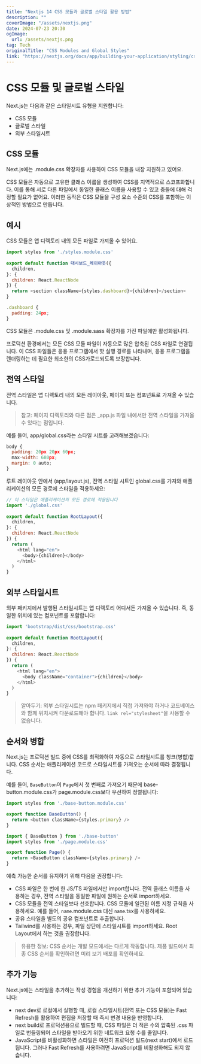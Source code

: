 ```yaml
---
title: "Nextjs 14 CSS 모듈과 글로벌 스타일 활용 방법"
description: ""
coverImage: "/assets/nextjs.png"
date: 2024-07-23 20:30
ogImage: 
  url: /assets/nextjs.png
tag: Tech
originalTitle: "CSS Modules and Global Styles"
link: "https://nextjs.org/docs/app/building-your-application/styling/css-modules"
---
```



# CSS 모듈 및 글로벌 스타일

Next.js는 다음과 같은 스타일시트 유형을 지원합니다:

- CSS 모듈
- 글로벌 스타일
- 외부 스타일시트

## CSS 모듈

<div class="content-ad"></div>

Next.js에는 .module.css 확장자를 사용하여 CSS 모듈을 내장 지원하고 있어요.

CSS 모듈은 자동으로 고유한 클래스 이름을 생성하여 CSS를 지역적으로 스코프화합니다. 이를 통해 서로 다른 파일에서 동일한 클래스 이름을 사용할 수 있고 충돌에 대해 걱정할 필요가 없어요. 이러한 동작은 CSS 모듈을 구성 요소 수준의 CSS를 포함하는 이상적인 방법으로 만듭니다.

## 예시

CSS 모듈은 앱 디렉토리 내의 모든 파일로 가져올 수 있어요.

<div class="content-ad"></div>

```js
import styles from './styles.module.css'
 
export default function 대시보드_레이아웃({
  children,
}: {
  children: React.ReactNode
}) {
  return <section className={styles.dashboard}>{children}</section>
}
```

```js
.dashboard {
  padding: 24px;
}
```

CSS 모듈은 .module.css 및 .module.sass 확장자를 가진 파일에만 활성화됩니다.

프로덕션 환경에서는 모든 CSS 모듈 파일이 자동으로 많은 압축된 CSS 파일로 연결됩니다. 이 CSS 파일들은 응용 프로그램에서 핫 실행 경로를 나타내며, 응용 프로그램을 렌더링하는 데 필요한 최소한의 CSS가로드되도록 보장합니다.

<div class="content-ad"></div>

## 전역 스타일

전역 스타일은 앱 디렉토리 내의 모든 레이아웃, 페이지 또는 컴포넌트로 가져올 수 있습니다.

> 참고: 페이지 디렉토리와 다른 점은 _app.js 파일 내에서만 전역 스타일을 가져올 수 있다는 점입니다.

예를 들어, app/global.css라는 스타일 시트를 고려해보겠습니다:

<div class="content-ad"></div>

```js
body {
  padding: 20px 20px 60px;
  max-width: 680px;
  margin: 0 auto;
}
```

루트 레이아웃 안에서 (app/layout.js), 전역 스타일 시트인 global.css를 가져와 애플리케이션의 모든 경로에 스타일을 적용하세요:

```js
// 이 스타일은 애플리케이션의 모든 경로에 적용됩니다
import './global.css'
 
export default function RootLayout({
  children,
}: {
  children: React.ReactNode
}) {
  return (
    <html lang="en">
      <body>{children}</body>
    </html>
  )
}
```

## 외부 스타일시트


<div class="content-ad"></div>

외부 패키지에서 발행된 스타일시트는 앱 디렉토리 어디서든 가져올 수 있습니다. 즉, 동일한 위치에 있는 컴포넌트를 포함합니다:

```js
import 'bootstrap/dist/css/bootstrap.css'
 
export default function RootLayout({
  children,
}: {
  children: React.ReactNode
}) {
  return (
    <html lang="en">
      <body className="container">{children}</body>
    </html>
  )
}
```

> 알아두기: 외부 스타일시트는 npm 패키지에서 직접 가져와야 하거나 코드베이스와 함께 위치시켜 다운로드해야 합니다. `link rel="stylesheet"`을 사용할 수 없습니다.

## 순서와 병합

<div class="content-ad"></div>

Next.js는 프로덕션 빌드 중에 CSS를 최적화하여 자동으로 스타일시트를 청크(병합)합니다. CSS 순서는 애플리케이션 코드로 스타일시트를 가져오는 순서에 따라 결정됩니다.

예를 들어, `BaseButton`이 `Page`에서 첫 번째로 가져오기 때문에 base-button.module.css가 page.module.css보다 우선하여 정렬됩니다:

```js
import styles from './base-button.module.css'

export function BaseButton() {
  return <button className={styles.primary} />
}
```

```js
import { BaseButton } from './base-button'
import styles from './page.module.css'

export function Page() {
  return <BaseButton className={styles.primary} />
}
```

<div class="content-ad"></div>

예측 가능한 순서를 유지하기 위해 다음을 권장합니다:

- CSS 파일은 한 번에 한 JS/TS 파일에서만 import합니다.
전역 클래스 이름을 사용하는 경우, 전역 스타일을 동일한 파일에 원하는 순서로 import하세요.
- CSS 모듈을 전역 스타일보다 선호합니다.
CSS 모듈에 일관된 이름 지정 규칙을 사용하세요. 예를 들어, `name`.module.css 대신 `name`.tsx를 사용하세요.
- 공유 스타일을 별도의 공유 컴포넌트로 추출합니다.
- Tailwind를 사용하는 경우, 파일 상단에 스타일시트를 import하세요. Root Layout에서 하는 것을 권장합니다.

> 유용한 정보: CSS 순서는 개발 모드에서는 다르게 작동합니다. 제품 빌드에서 최종 CSS 순서를 확인하려면 미리 보기 배포를 확인하세요.

## 추가 기능

<div class="content-ad"></div>

Next.js에는 스타일을 추가하는 작성 경험을 개선하기 위한 추가 기능이 포함되어 있습니다:

- next dev로 로컬에서 실행할 때, 로컬 스타일시트(전역 또는 CSS 모듈)는 Fast Refresh를 활용하여 편집을 저장할 때 즉시 변경 내용을 반영합니다.
- next build로 프로덕션용으로 빌드할 때, CSS 파일은 더 적은 수의 압축된 .css 파일로 번들링되어 스타일을 받아오기 위한 네트워크 요청 수를 줄입니다.
- JavaScript를 비활성화하면 스타일은 여전히 프로덕션 빌드(next start)에서 로드됩니다. 그러나 Fast Refresh를 사용하려면 JavaScript를 비활성화해도 되지 않습니다.